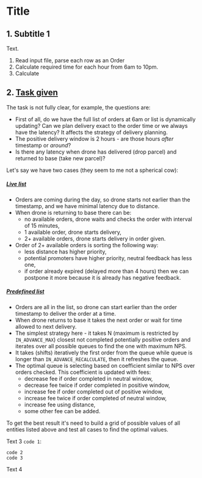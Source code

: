 # Title

## 1. Subtitle 1

Text.

1. Read input file, parse each row as an Order
2. Calculate required time for each hour from 6am to 10pm.
3. Calculate 


## 2. [Task given](#task-given)

The task is not fully clear, for example, the questions are:

- First of all, do we have the full list of orders at 6am or list is dynamically updating? Can we plan delivery exact to the order time or we always have the latency? It affects the strategy of delivery planning.
- The positive delivery window is 2 hours - are those hours *after* timestamp or *around*?
- Is there any latency when drone has delivered (drop parcel) and returned to base (take new parcel)?

Let's say we have two cases (they seem to me not a spherical cow):

##### [Live list](#live-list)

- Orders are coming during the day, so drone starts not earlier than the timestamp, and we have minimal latency due to distance.
- When drone is returning to base there can be:
  - no available orders, drone waits and checks the order with interval of 15 minutes,
  - 1 available order, drone starts delivery,
  - 2+ available orders, drone starts delivery in order given.
- Order of 2+ available orders is sorting the following way:
  - less distance has higher priority,
  - potential promoters have higher priority, neutral feedback has less one,
  - if order already expired (delayed more than 4 hours) then we can postpone it more because it is already has negative feedback.

##### [Predefined list](#predefined-list)

- Orders are all in the list, so drone can start earlier than the order timestamp to deliver the order at a time.
- When drone returns to base it takes the next order or wait for time allowed to next delivery.
- The simplest strategy here - it takes N (maximum is restricted by `IN_ADVANCE_MAX`) closest not completed potentially positive orders and iterates over all possible queues to find the one with maximum NPS.
- It takes (shifts) iteratively the first order from the queue while queue is longer than `IN_ADVANCE_RECALCULATE`, then it refreshes the queue.
- The optimal queue is selecting based on coefficient similar to NPS over orders checked. This coefficient is updated with fees:
    - decrease fee if order completed in neutral window,
    - decrease fee twice if order completed in positive window,
    - increase fee if order completed out of positive window,
    - increase fee twice if order completed of neutral window,
    - increase fee using distance,
    - some other fee can be added.
   
To get the best result it's need to build a grid of possible values of all entities listed above and test all cases to find the optimal values.  




Text 3 `code 1`:

    code 2
    code 3

Text 4